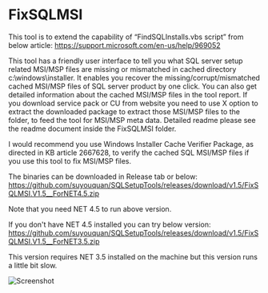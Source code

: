# FixSQLMSI

This tool is to extend the capability of “FindSQLInstalls.vbs script” from below article:
https://support.microsoft.com/en-us/help/969052

This tool has a friendly user interface to tell you what SQL server setup related MSI/MSP files are missing or mismatched in cached directory c:\windows\installer. It enables you recover the missing/corrupt/mismatched cached MSI/MSP files of SQL server product by one click. You can also get detailed information about the cached MSI/MSP files in the tool report. If you download service pack or CU from website you need to use X option to extract the downloaded package to extract those MSI/MSP files to the folder, to feed the tool for MSI/MSP meta data. Detailed readme please see the readme document inside the  FixSQLMSI folder.

I would recommend you  use Windows Installer Cache Verifier Package, as directed in KB article 2667628, to verify the cached SQL MSI/MSP files if you use this tool to fix MSI/MSP files.

The binaries can be downloaded in Release tab or below:
https://github.com/suyouquan/SQLSetupTools/releases/download/v1.5/FixSQLMSI.V1.5__ForNET4.5.zip

Note that you need NET 4.5 to run above version.

If you don't have NET 4.5 installed you can try below version:
https://github.com/suyouquan/SQLSetupTools/releases/download/v1.5/FixSQLMSI.V1.5__ForNET3.5.zip

This version requires NET 3.5 installed on the machine but this version runs a little bit slow.

![Screenshot](https://user-images.githubusercontent.com/35096859/35182752-76573eee-fdd2-11e7-886b-5a97c799daa3.png)
